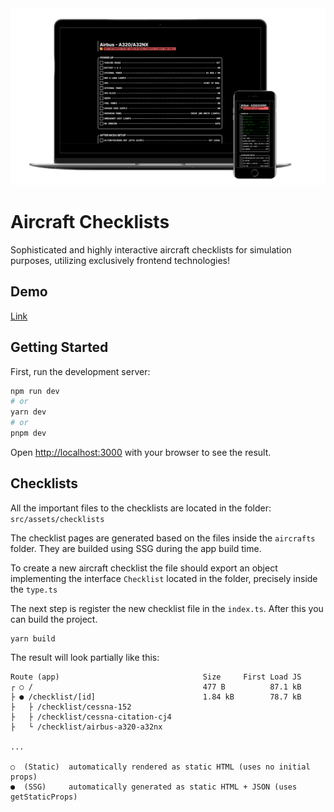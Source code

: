 
<img src="docs/images/mockup.png" alt="Aircraft Checklists"/>


# Aircraft Checklists

 Sophisticated and highly interactive aircraft checklists for simulation purposes, utilizing exclusively frontend technologies!

## Demo
[Link](https://aircraft-checklists.vercel.app/)

## Getting Started

First, run the development server:

```bash
npm run dev
# or
yarn dev
# or
pnpm dev
```

Open [http://localhost:3000](http://localhost:3000) with your browser to see the result.

## Checklists

All the important files to the checklists are located in the folder: `src/assets/checklists`

The checklist pages are generated based on the files inside the `aircrafts` folder. They are builded using SSG during the app build time.

To create a new aircraft checklist the file should export an object implementing the interface `Checklist` located in the folder, precisely inside the `type.ts`

The next step is register the new checklist file in the `index.ts`. After this you can build the project.

```shell
yarn build
```

The result will look partially like this:

```shell
Route (app)                                Size     First Load JS
┌ ○ /                                      477 B          87.1 kB
├ ● /checklist/[id]                        1.84 kB        78.7 kB
├   ├ /checklist/cessna-152
├   ├ /checklist/cessna-citation-cj4
├   └ /checklist/airbus-a320-a32nx

...

○  (Static)  automatically rendered as static HTML (uses no initial props)
●  (SSG)     automatically generated as static HTML + JSON (uses getStaticProps)
```